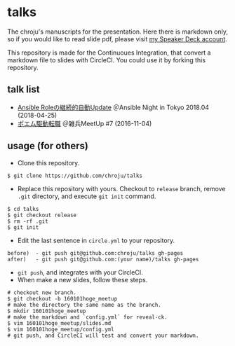talks
========

The chroju's manuscripts for the presentation. Here there is markdown only, so if you would like to read slide pdf, please visit [my Speaker Deck account](https://speakerdeck.com/chroju).

This repository is made for the Continuoues Integration, that convert a markdown file to slides with CircleCI. You could use it by forking this repository.

talk list
----

* [Ansible Roleの継続的自動Update](https://speakerdeck.com/chroju/ansible-rolefalseji-sok-de-zi-dong-update) ＠Ansible Night in Tokyo 2018.04 (2018-04-25)
* [ポエム駆動転職](https://speakerdeck.com/chroju/poemuqu-dong-zhuan-zhi) ＠雑兵MeetUp #7 (2016-11-04)

usage (for others)
----

* Clone this repository.
```
$ git clone https://github.com/chroju/talks
```
* Replace this repository with yours. Checkout to `release` branch, remove `.git` directory, and execute `git init` command.
```
$ cd talks
$ git checkout release
$ rm -rf .git
$ git init
```
* Edit the last sentence in `circle.yml` to your repository.
```
before)  - git push git@github.com:chroju/talks gh-pages
after)   - git push git@github.com:(your name)/talks gh-pages
```
* `git push`, and integrates with your CircleCI.
* When make a new slides, follow these steps.
```
# checkout new branch.
$ git checkout -b 160101hoge_meetup
# make the directory the same name as the branch.
$ mkdir 160101hoge_meetup
# make the markdown and `config.yml` for reveal-ck.
$ vim 160101hoge_meetup/slides.md
$ vim 160101hoge_meetup/config.yml
# git push, and CircleCI will test and convert your markdown.
```
